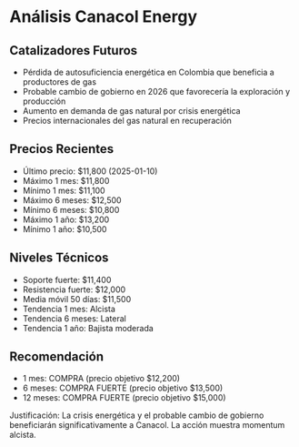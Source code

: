 # Análisis Canacol Energy

## Catalizadores Futuros
- Pérdida de autosuficiencia energética en Colombia que beneficia a productores de gas
- Probable cambio de gobierno en 2026 que favorecería la exploración y producción
- Aumento en demanda de gas natural por crisis energética
- Precios internacionales del gas natural en recuperación

## Precios Recientes
- Último precio: $11,800 (2025-01-10)
- Máximo 1 mes: $11,800
- Mínimo 1 mes: $11,100
- Máximo 6 meses: $12,500
- Mínimo 6 meses: $10,800
- Máximo 1 año: $13,200
- Mínimo 1 año: $10,500

## Niveles Técnicos
- Soporte fuerte: $11,400
- Resistencia fuerte: $12,000
- Media móvil 50 días: $11,500
- Tendencia 1 mes: Alcista
- Tendencia 6 meses: Lateral
- Tendencia 1 año: Bajista moderada

## Recomendación
- 1 mes: COMPRA (precio objetivo $12,200)
- 6 meses: COMPRA FUERTE (precio objetivo $13,500)
- 12 meses: COMPRA FUERTE (precio objetivo $15,000)

Justificación: La crisis energética y el probable cambio de gobierno beneficiarán significativamente a Canacol. La acción muestra momentum alcista.
